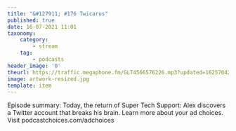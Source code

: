 ```yaml
---
title: "&#127911; #176 Twicarus"
published: true
date: 16-07-2021 11:01
taxonomy:
    category:
        - stream
    tag:
        - podcasts
header_image: '0'
theurl: https://traffic.megaphone.fm/GLT4566576226.mp3?updated=1625704224
image: artwork-resized.jpg
template: item
--- 
```

Episode summary: Today, the return of Super Tech Support: Alex discovers a Twitter account that breaks his brain. Learn more about your ad choices. Visit podcastchoices.com/adchoices
